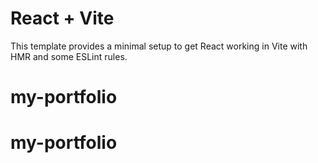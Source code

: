 # React + Vite

This template provides a minimal setup to get React working in Vite with HMR and some ESLint rules.

# my-portfolio
# my-portfolio
